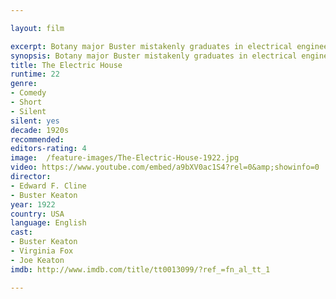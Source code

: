 ```yaml
---

layout: film

excerpt: Botany major Buster mistakenly graduates in electrical engineering and is hired to wire a new home. He installs lots of fanciful gadgets. The one who should have received the degree gets even by rewiring all the gadgets to wreak havoc.
synopsis: Botany major Buster mistakenly graduates in electrical engineering and is hired to wire a new home. He installs lots of fanciful gadgets. The one who should have received the degree gets even by rewiring all the gadgets to wreak havoc.
title: The Electric House
runtime: 22
genre: 
- Comedy
- Short
- Silent
silent: yes
decade: 1920s
recommended: 
editors-rating: 4
image:  /feature-images/The-Electric-House-1922.jpg  
video: https://www.youtube.com/embed/a9bXV0ac1S4?rel=0&amp;showinfo=0
director:
- Edward F. Cline
- Buster Keaton 
year: 1922
country: USA
language: English
cast:
- Buster Keaton
- Virginia Fox
- Joe Keaton
imdb: http://www.imdb.com/title/tt0013099/?ref_=fn_al_tt_1

---
```

